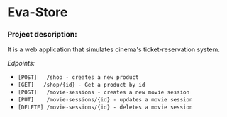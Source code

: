 ﻿# Eva-Store
### Project description:
It is a web application that simulates cinema's ticket-reservation system.

*Edpoints:*
- `[POST]   /shop - creates a new product`
- `[GET]   /shop/{id} - Get a product by id`
- `[POST]   /movie-sessions - creates a new movie session`
- `[PUT]    /movie-sessions/{id} - updates a movie session`
- `[DELETE] /movie-sessions/{id} - deletes a movie session`
